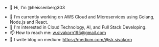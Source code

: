 - 👋 Hi, I’m @heissenberg303
>
- 🌱 I’m currently working on AWS Cloud and Microservices using Golang, Node.js and React.
- 🔎 I'm interested in Cloud Technology, AI, and Full Stack Developing.
- 📫 How to reach me: w.sivakorn195@gmail.com
- 📄 I write blog on medium: https://medium.com/@sk.sivakorn

<!---
heissenberg303/heissenberg303 is a ✨ special ✨ repository because its `README.md` (this file) appears on your GitHub profile.
You can click the Preview link to take a look at your changes.
--->
